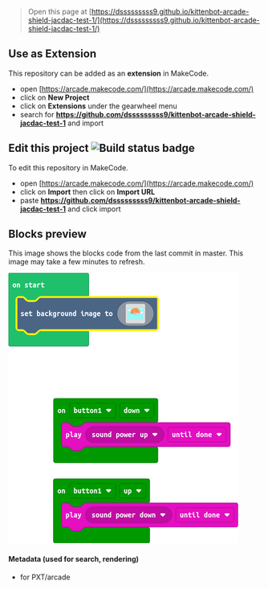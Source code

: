  


> Open this page at [https://dsssssssss9.github.io/kittenbot-arcade-shield-jacdac-test-1/](https://dsssssssss9.github.io/kittenbot-arcade-shield-jacdac-test-1/)

## Use as Extension

This repository can be added as an **extension** in MakeCode.

* open [https://arcade.makecode.com/](https://arcade.makecode.com/)
* click on **New Project**
* click on **Extensions** under the gearwheel menu
* search for **https://github.com/dsssssssss9/kittenbot-arcade-shield-jacdac-test-1** and import

## Edit this project ![Build status badge](https://github.com/dsssssssss9/kittenbot-arcade-shield-jacdac-test-1/workflows/MakeCode/badge.svg)

To edit this repository in MakeCode.

* open [https://arcade.makecode.com/](https://arcade.makecode.com/)
* click on **Import** then click on **Import URL**
* paste **https://github.com/dsssssssss9/kittenbot-arcade-shield-jacdac-test-1** and click import

## Blocks preview

This image shows the blocks code from the last commit in master.
This image may take a few minutes to refresh.

![A rendered view of the blocks](https://github.com/dsssssssss9/kittenbot-arcade-shield-jacdac-test-1/raw/master/.github/makecode/blocks.png)

#### Metadata (used for search, rendering)

* for PXT/arcade
<script src="https://makecode.com/gh-pages-embed.js"></script><script>makeCodeRender("{{ site.makecode.home_url }}", "{{ site.github.owner_name }}/{{ site.github.repository_name }}");</script>
